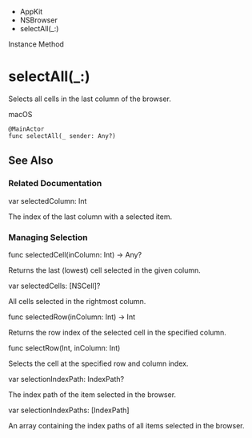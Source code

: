 

- AppKit
- NSBrowser
-  selectAll(\_:) 

Instance Method

# selectAll(\_:)

Selects all cells in the last column of the browser.

macOS

``` source
@MainActor
func selectAll(_ sender: Any?)
```

## See Also

### Related Documentation

var selectedColumn: Int

The index of the last column with a selected item.

### Managing Selection

func selectedCell(inColumn: Int) -> Any?

Returns the last (lowest) cell selected in the given column.

var selectedCells: [NSCell]?

All cells selected in the rightmost column.

func selectedRow(inColumn: Int) -> Int

Returns the row index of the selected cell in the specified column.

func selectRow(Int, inColumn: Int)

Selects the cell at the specified row and column index.

var selectionIndexPath: IndexPath?

The index path of the item selected in the browser.

var selectionIndexPaths: [IndexPath]

An array containing the index paths of all items selected in the browser.

